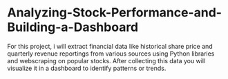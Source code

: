 # Analyzing-Stock-Performance-and-Building-a-Dashboard
 For this project, i will extract financial data like historical share price and quarterly revenue reportings from various sources using Python libraries and webscraping on popular stocks. After collecting this data you will visualize it in a dashboard to identify patterns or trends. 
